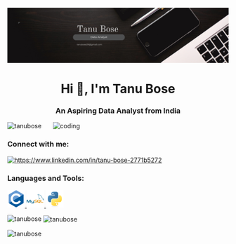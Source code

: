 ![logo](https://github.com/Tanubose/Tanubose/blob/main/Black%20and%20White%20Modern%20Professional%20Sales%20and%20Marketing%20Profile%20LinkedIn%20Banner%20(1).png)
<h1 align="center">Hi 👋, I'm Tanu Bose</h1>
<h3 align="center">An Aspiring Data Analyst from India</h3>
<img align="right" alt="coding" width="400" src="https://github.com/user-attachments/assets/4f04b168-5908-4aea-869e-a3fb0a20efa6.gif">

<p align="left"> <img src="https://komarev.com/ghpvc/?username=tanubose&label=Profile%20views&color=0e75b6&style=flat" alt="tanubose" /> </p>

<h3 align="left">Connect with me:</h3>
<p align="left">
<a href="https://linkedin.com/in/https://www.linkedin.com/in/tanu-bose-2771b5272" target="blank"><img align="center" src="https://raw.githubusercontent.com/rahuldkjain/github-profile-readme-generator/master/src/images/icons/Social/linked-in-alt.svg" alt="https://www.linkedin.com/in/tanu-bose-2771b5272" height="30" width="40" /></a>
</p>

<h3 align="left">Languages and Tools:</h3>
<p align="left"> <a href="https://www.cprogramming.com/" target="_blank" rel="noreferrer"> <img src="https://raw.githubusercontent.com/devicons/devicon/master/icons/c/c-original.svg" alt="c" width="40" height="40"/> </a> <a href="https://www.mysql.com/" target="_blank" rel="noreferrer"> <img src="https://raw.githubusercontent.com/devicons/devicon/master/icons/mysql/mysql-original-wordmark.svg" alt="mysql" width="40" height="40"/> </a> <a href="https://www.python.org" target="_blank" rel="noreferrer"> <img src="https://raw.githubusercontent.com/devicons/devicon/master/icons/python/python-original.svg" alt="python" width="40" height="40"/> </a> </p>

<p><img align="left" src="https://github-readme-stats.vercel.app/api/top-langs?username=tanubose&show_icons=true&locale=en&layout=compact" alt="tanubose" /></p>

<p>&nbsp;<img align="center" src="https://github-readme-stats.vercel.app/api?username=tanubose&show_icons=true&locale=en" alt="tanubose" /></p>

<p><img align="center" src="https://github-readme-streak-stats.herokuapp.com/?user=tanubose&" alt="tanubose" /></p>
